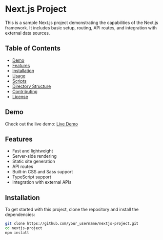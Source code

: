 # Next.js Project

This is a sample Next.js project demonstrating the capabilities of the Next.js framework. It includes basic setup, routing, API routes, and integration with external data sources.

## Table of Contents

- [Demo](#demo)
- [Features](#features)
- [Installation](#installation)
- [Usage](#usage)
- [Scripts](#scripts)
- [Directory Structure](#directory-structure)
- [Contributing](#contributing)
- [License](#license)

## Demo

Check out the live demo: [Live Demo](https://your-demo-link.com)

## Features

- Fast and lightweight
- Server-side rendering
- Static site generation
- API routes
- Built-in CSS and Sass support
- TypeScript support
- Integration with external APIs

## Installation

To get started with this project, clone the repository and install the dependencies:

```bash
git clone https://github.com/your_username/nextjs-project.git
cd nextjs-project
npm install
